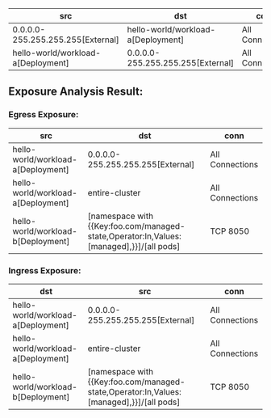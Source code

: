 | src | dst | conn |
|-----|-----|------|
| 0.0.0.0-255.255.255.255[External] | hello-world/workload-a[Deployment] | All Connections |
| hello-world/workload-a[Deployment] | 0.0.0.0-255.255.255.255[External] | All Connections |
## Exposure Analysis Result:
### Egress Exposure:
| src | dst | conn |
|-----|-----|------|
| hello-world/workload-a[Deployment] | 0.0.0.0-255.255.255.255[External] | All Connections |
| hello-world/workload-a[Deployment] | entire-cluster | All Connections |
| hello-world/workload-b[Deployment] | [namespace with {{Key:foo.com/managed-state,Operator:In,Values:[managed],}}]/[all pods] | TCP 8050 |

### Ingress Exposure:
| dst | src | conn |
|-----|-----|------|
| hello-world/workload-a[Deployment] | 0.0.0.0-255.255.255.255[External] | All Connections |
| hello-world/workload-a[Deployment] | entire-cluster | All Connections |
| hello-world/workload-b[Deployment] | [namespace with {{Key:foo.com/managed-state,Operator:In,Values:[managed],}}]/[all pods] | TCP 8050 |
